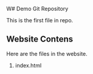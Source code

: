 W# Demo Git Repository

This is the first file in repo.

## Website Contens

Here are the files in the website.

1. index.html


